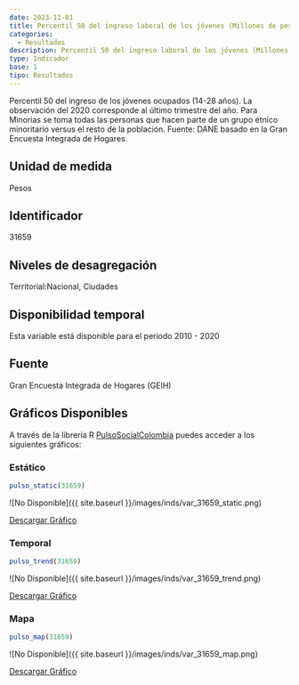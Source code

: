```yaml
---
date: 2023-11-01
title: Percentil 50 del ingreso laboral de los jóvenes (Millones de pesos) (ciudad)
categories:
  - Resultados
description: Percentil 50 del ingreso laboral de los jóvenes (Millones de pesos)
type: Indicador
base: 1
tipo: Resultados
--- 
```


Percentil 50 del ingreso de los jóvenes ocupados (14-28 años). La observación del 2020 corresponde al último trimestre del año. Para Minorias se toma todas las personas que hacen parte de un grupo étnico minoritario versus el resto de la población.
Fuente: DANE basado en la Gran Encuesta Integrada de Hogares.

## Unidad de medida
Pesos

## Identificador
31659

## Niveles de desagregación
Territorial:Nacional, Ciudades

## Disponibilidad temporal
Esta variable está disponible para el periodo 2010 - 2020

## Fuente
Gran Encuesta Integrada de Hogares (GEIH)

## Gráficos Disponibles

A través de la libreria R [PulsoSocialColombia](https://github.com/pulsosocialcolombia/PulsoSocialColombia) puedes acceder a los siguientes gráficos:

### Estático

``` R
pulso_static(31659)
```

![No Disponible]({{ site.baseurl }}/images/inds/var_31659_static.png)

<a href='{{ site.baseurl }}/images/inds/var_31659_static.png'>Descargar Gráfico</a>

### Temporal

``` R
pulso_trend(31659)
```

![No Disponible]({{ site.baseurl }}/images/inds/var_31659_trend.png)

<a href='{{ site.baseurl }}/images/inds/var_31659_trend.png'>Descargar Gráfico</a>

### Mapa

``` R
pulso_map(31659)
```

![No Disponible]({{ site.baseurl }}/images/inds/var_31659_map.png)

<a href='{{ site.baseurl }}/images/inds/var_31659_map.png'>Descargar Gráfico</a>